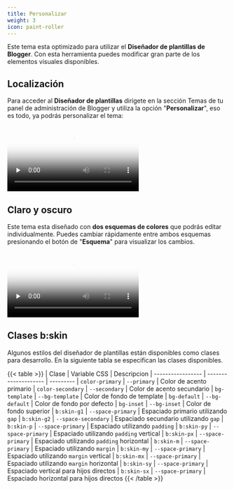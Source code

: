 ```yaml
---
title: Personalizar
weight: 3
icon: paint-roller
---
```



Este tema esta optimizado para utilizar el **Diseñador de plantillas de Blogger**. Con esta herramienta puedes modificar gran parte de los elementos visuales disponibles.

## Localización

Para acceder al **Diseñador de plantillas** dirígete en la sección Temas de tu panel de administración de Blogger y utiliza la opción "**Personalizar**", eso es todo, ya podrás personalizar el tema:

<video controls preload="none" poster="/images/posters/personalizar.png">
  <source src="/videos/blogger-design.mp4" type="video/mp4">
</video>

## Claro y oscuro

Este tema esta diseñado con **dos esquemas de colores** que podrás editar individualmente. Puedes cambiar rápidamente entre ambos esquemas presionando el botón de "**Esquema**" para visualizar los cambios.

<video controls preload="none" poster="/images/posters/dark-mode-system.png">
  <source src="/videos/design-scheme.mp4" type="video/mp4">
</video>


## Clases b:skin

Algunos estilos del diseñador de plantillas están disponibles como clases para desarrollo. En la siguiente tabla se especifican las clases disponibles.

{{< table >}}
| Clase             | Variable CSS         | Descripcion
| ----------------- | -------------------- | ---------
| `color-primary`   | `--primary`          | Color de acento primario
| `color-secondary` | `--secondary`        | Color de acento secundario
| `bg-template`     | `--bg-template`      | Color de fondo de template
| `bg-default`      | `--bg-default`       | Color de fondo por defecto
| `bg-inset`        | `--bg-inset`         | Color de fondo superior
| `b:skin-g1`       | `--space-primary`    | Espaciado primario utilizando `gap`
| `b:skin-g2`       | `--space-secondary`  | Espaciado secundario utilizando `gap`
| `b:skin-p`        | `--space-primary`    | Espaciado utilizando `padding`
| `b:skin-py`       | `--space-primary`    | Espaciado utilizando `padding` vertical
| `b:skin-px`       | `--space-primary`    | Espaciado utilizando `padding` horizontal
| `b:skin-m`        | `--space-primary`    | Espaciado utilizando `margin`
| `b:skin-my`       | `--space-primary`    | Espaciado utilizando `margin` vertical
| `b:skin-mx`       | `--space-primary`    | Espaciado utilizando `margin` horizontal
| `b:skin-sy`       | `--space-primary`    | Espaciado vertical para hijos directos
| `b:skin-sx`       | `--space-primary`    | Espaciado horizontal para hijos directos
{{< /table >}}